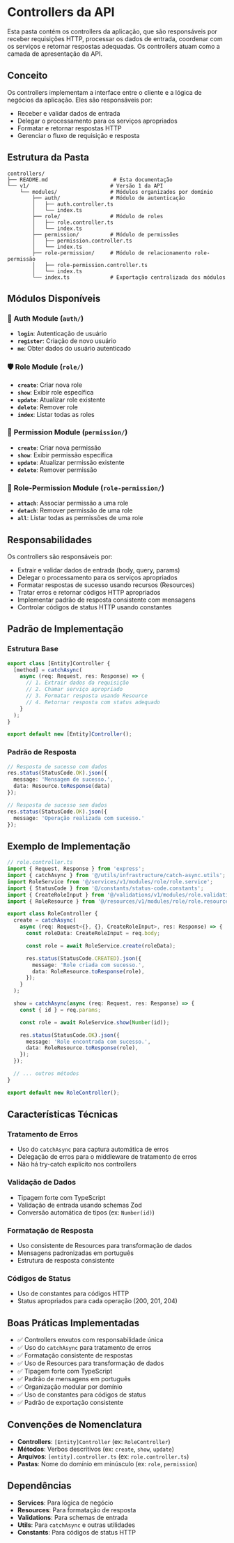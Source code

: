 # Controllers da API

Esta pasta contém os controllers da aplicação, que são responsáveis por receber requisições HTTP, processar os dados de entrada, coordenar com os serviços e retornar respostas adequadas. Os controllers atuam como a camada de apresentação da API.

## Conceito

Os controllers implementam a interface entre o cliente e a lógica de negócios da aplicação. Eles são responsáveis por:

- Receber e validar dados de entrada
- Delegar o processamento para os serviços apropriados
- Formatar e retornar respostas HTTP
- Gerenciar o fluxo de requisição e resposta

## Estrutura da Pasta

```
controllers/
├── README.md                     # Esta documentação
└── v1/                          # Versão 1 da API
    └── modules/                 # Módulos organizados por domínio
        ├── auth/                # Módulo de autenticação
        │   ├── auth.controller.ts
        │   └── index.ts
        ├── role/                # Módulo de roles
        │   ├── role.controller.ts
        │   └── index.ts
        ├── permission/          # Módulo de permissões
        │   ├── permission.controller.ts
        │   └── index.ts
        ├── role-permission/     # Módulo de relacionamento role-permissão
        │   ├── role-permission.controller.ts
        │   └── index.ts
        └── index.ts             # Exportação centralizada dos módulos
```

## Módulos Disponíveis

### 🔐 **Auth Module** (`auth/`)
- **`login`**: Autenticação de usuário
- **`register`**: Criação de novo usuário
- **`me`**: Obter dados do usuário autenticado

### 🛡️ **Role Module** (`role/`)
- **`create`**: Criar nova role
- **`show`**: Exibir role específica
- **`update`**: Atualizar role existente
- **`delete`**: Remover role
- **`index`**: Listar todas as roles

### 🔑 **Permission Module** (`permission/`)
- **`create`**: Criar nova permissão
- **`show`**: Exibir permissão específica
- **`update`**: Atualizar permissão existente
- **`delete`**: Remover permissão

### 🔗 **Role-Permission Module** (`role-permission/`)
- **`attach`**: Associar permissão a uma role
- **`detach`**: Remover permissão de uma role
- **`all`**: Listar todas as permissões de uma role

## Responsabilidades

Os controllers são responsáveis por:

- Extrair e validar dados de entrada (body, query, params)
- Delegar o processamento para os serviços apropriados
- Formatar respostas de sucesso usando recursos (Resources)
- Tratar erros e retornar códigos HTTP apropriados
- Implementar padrão de resposta consistente com mensagens
- Controlar códigos de status HTTP usando constantes

## Padrão de Implementação

### Estrutura Base
```typescript
export class [Entity]Controller {
  [method] = catchAsync(
    async (req: Request, res: Response) => {
      // 1. Extrair dados da requisição
      // 2. Chamar serviço apropriado
      // 3. Formatar resposta usando Resource
      // 4. Retornar resposta com status adequado
    }
  );
}

export default new [Entity]Controller();
```

### Padrão de Resposta
```typescript
// Resposta de sucesso com dados
res.status(StatusCode.OK).json({
  message: 'Mensagem de sucesso.',
  data: Resource.toResponse(data)
});

// Resposta de sucesso sem dados
res.status(StatusCode.OK).json({
  message: 'Operação realizada com sucesso.'
});
```

## Exemplo de Implementação

```typescript
// role.controller.ts
import { Request, Response } from 'express';
import { catchAsync } from '@/utils/infrastructure/catch-async.utils';
import RoleService from '@/services/v1/modules/role/role.service';
import { StatusCode } from '@/constants/status-code.constants';
import { CreateRoleInput } from '@/validations/v1/modules/role.validations';
import { RoleResource } from '@/resources/v1/modules/role/role.resource';

export class RoleController {
  create = catchAsync(
    async (req: Request<{}, {}, CreateRoleInput>, res: Response) => {
      const roleData: CreateRoleInput = req.body;

      const role = await RoleService.create(roleData);

      res.status(StatusCode.CREATED).json({
        message: 'Role criada com sucesso.',
        data: RoleResource.toResponse(role),
      });
    }
  );

  show = catchAsync(async (req: Request, res: Response) => {
    const { id } = req.params;

    const role = await RoleService.show(Number(id));

    res.status(StatusCode.OK).json({
      message: 'Role encontrada com sucesso.',
      data: RoleResource.toResponse(role),
    });
  });

  // ... outros métodos
}

export default new RoleController();
```

## Características Técnicas

### Tratamento de Erros
- Uso do `catchAsync` para captura automática de erros
- Delegação de erros para o middleware de tratamento de erros
- Não há try-catch explícito nos controllers

### Validação de Dados
- Tipagem forte com TypeScript
- Validação de entrada usando schemas Zod
- Conversão automática de tipos (ex: `Number(id)`)

### Formatação de Resposta
- Uso consistente de Resources para transformação de dados
- Mensagens padronizadas em português
- Estrutura de resposta consistente

### Códigos de Status
- Uso de constantes para códigos HTTP
- Status apropriados para cada operação (200, 201, 204)

## Boas Práticas Implementadas

- ✅ Controllers enxutos com responsabilidade única
- ✅ Uso do `catchAsync` para tratamento de erros
- ✅ Formatação consistente de respostas
- ✅ Uso de Resources para transformação de dados
- ✅ Tipagem forte com TypeScript
- ✅ Padrão de mensagens em português
- ✅ Organização modular por domínio
- ✅ Uso de constantes para códigos de status
- ✅ Padrão de exportação consistente

## Convenções de Nomenclatura

- **Controllers**: `[Entity]Controller` (ex: `RoleController`)
- **Métodos**: Verbos descritivos (ex: `create`, `show`, `update`)
- **Arquivos**: `[entity].controller.ts` (ex: `role.controller.ts`)
- **Pastas**: Nome do domínio em minúsculo (ex: `role`, `permission`)

## Dependências

- **Services**: Para lógica de negócio
- **Resources**: Para formatação de resposta
- **Validations**: Para schemas de entrada
- **Utils**: Para `catchAsync` e outras utilidades
- **Constants**: Para códigos de status HTTP 